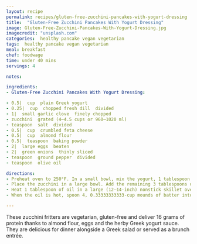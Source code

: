 ```yaml
---
layout: recipe
permalink: recipes/gluten-free-zucchini-pancakes-with-yogurt-dressing
title:  "Gluten-Free Zucchini Pancakes With Yogurt Dressing"
image: Gluten-Free-Zucchini-Pancakes-With-Yogurt-Dressing.jpg
imagecredit: "unsplash.com"
categories:  healthy pancake vegan vegetarian
tags:  healthy pancake vegan vegetarian
meal: breakfast
chef: foodwage
time: under 40 mins
servings: 4

notes:

ingredients:
- Gluten-Free Zucchini Pancakes With Yogurt Dressing:

- 0.5|  cup  plain Greek yogurt
- 0.25|  cup  chopped fresh dill  divided
- 1|  small garlic clove  finely chopped
- zucchini  grated (4–4.5 cups or 960–1020 ml)
- teaspoon  salt  divided
- 0.5|  cup  crumbled feta cheese
- 0.5|  cup  almond flour
- 0.5|  teaspoon  baking powder
- 2|  large eggs  beaten
- 2|  green onions  thinly sliced
- teaspoon  ground pepper  divided
- teaspoon  olive oil

directions:
- Preheat oven to 250°F. In a small bowl, mix the yogurt, 1 tablespoon of the dill and the garlic; set aside. Place the grated zucchini in a colander, sprinkle with 0.25 teaspoon of the salt and set aside for 10 minutes. Squeeze the zucchini to remove excess moisture and pat dry with paper t
- Place the zucchini in a large bowl. Add the remaining 3 tablespoons dill, feta, almond flour, baking powder, eggs, green onions, pepper and remaining 0.25 teaspoon salt; stir until well blended.
- Heat 1 tablespoon of oil in a large (12–14-inch) nonstick skillet over medium heat.
- When the oil is hot, spoon 4, 0.33333333333-cup mounds of batter into the pan. Spread the mounds out into 3-inch diameter cakes and cook until golden brown, 2–3 minutes per side. Lower the heat if the cakes brown too quickly. Transfer cakes to a baking sheet and keep them warm in a 200ºF oven while cooking the remaining cakes. Serve with the yogurt sauce.

---
```


These zucchini fritters are vegetarian, gluten-free and deliver 16 grams of protein thanks to almond flour, eggs and the herby Greek yogurt sauce. They are delicious for dinner alongside a Greek salad or served as a brunch entrée.
